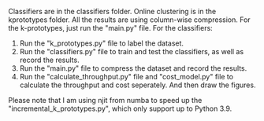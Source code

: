 Classifiers are in the classifiers folder.
Online clustering is in the kprototypes folder.
All the results are using column-wise compression.
For the k-prototypes, just run the "main.py" file.
For the classifiers: 
1. Run the "k_prototypes.py" file to label the dataset.
2. Run the "classifiers.py" file to train and test the classifiers, as well as record the results.
3. Run the "main.py" file to compress the dataset and record the results.
4. Run the "calculate_throughput.py" file and "cost_model.py" file to calculate the throughput and cost seperately. And then draw the figures.

Please note that I am using njit from numba to speed up the "incremental_k_prototypes.py", which only support up to Python 3.9.
